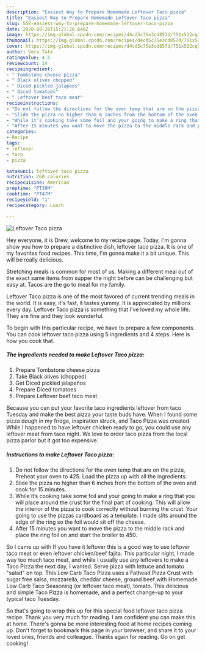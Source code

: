 ```yaml
---
description: "Easiest Way to Prepare Homemade Leftover Taco pizza"
title: "Easiest Way to Prepare Homemade Leftover Taco pizza"
slug: 558-easiest-way-to-prepare-homemade-leftover-taco-pizza
date: 2020-08-26T15:21:20.640Z
image: https://img-global.cpcdn.com/recipes/d4cd5c75e3cd857d/751x532cq70/leftover-taco-pizza-recipe-main-photo.jpg
thumbnail: https://img-global.cpcdn.com/recipes/d4cd5c75e3cd857d/751x532cq70/leftover-taco-pizza-recipe-main-photo.jpg
cover: https://img-global.cpcdn.com/recipes/d4cd5c75e3cd857d/751x532cq70/leftover-taco-pizza-recipe-main-photo.jpg
author: Vera Tate
ratingvalue: 4.5
reviewcount: 14
recipeingredient:
- " Tombstone cheese pizza"
- " Black olives chopped"
- " Diced pickled jalapeos"
- " Diced tomatoes"
- " Leftover beef taco meat"
recipeinstructions:
- "Do not follow the directions for the oven temp that are on the pizza, Preheat your oven to 425. Load the pizza up with all the ingredients."
- "Slide the pizza no higher than 6 inches from the bottom of the oven and cook for 15 minutes."
- "While it’s cooking take some foil and your going to make a ring that you will place around the crust for the final part of cooking. This will allow the interior of the pizza to cook correctly without burning the crust. Your going to use the pizzas cardboard as a template. I made slits around the edge of the ring so the foil would sit off the cheese."
- "After 15 minutes you want to move the pizza to the middle rack and place the ring foil on and start the broiler to 450."
categories:
- Recipe
tags:
- leftover
- taco
- pizza

katakunci: leftover taco pizza 
nutrition: 260 calories
recipecuisine: American
preptime: "PT30M"
cooktime: "PT47M"
recipeyield: "1"
recipecategory: Lunch

---
```



![Leftover Taco pizza](https://img-global.cpcdn.com/recipes/d4cd5c75e3cd857d/751x532cq70/leftover-taco-pizza-recipe-main-photo.jpg)

Hey everyone, it is Drew, welcome to my recipe page. Today, I'm gonna show you how to prepare a distinctive dish, leftover taco pizza. It is one of my favorites food recipes. This time, I'm gonna make it a bit unique. This will be really delicious.

Stretching meals is common for most of us. Making a different meal out of the exact same items from supper the night before can be challenging but easy at. Tacos are the go to meal for my family.

Leftover Taco pizza is one of the most favored of current trending meals in the world. It is easy, it's fast, it tastes yummy. It is appreciated by millions every day. Leftover Taco pizza is something that I've loved my whole life. They are fine and they look wonderful.


To begin with this particular recipe, we have to prepare a few components. You can cook leftover taco pizza using 5 ingredients and 4 steps. Here is how you cook that.

<!--inarticleads1-->

##### The ingredients needed to make Leftover Taco pizza:

1. Prepare  Tombstone cheese pizza
1. Take  Black olives (chopped)
1. Get  Diced pickled jalapeños
1. Prepare  Diced tomatoes
1. Prepare  Leftover beef taco meat


Because you can put your favorite taco ingredients leftover from taco Tuesday and make the best pizza your taste buds have. When I found some pizza dough in my fridge, inspiration struck, and Taco Pizza was created. While I happened to have leftover chicken ready to go, you could use any leftover meat from taco night. We love to order taco pizza from the local pizza parlor but it got too expensive. 

<!--inarticleads2-->

##### Instructions to make Leftover Taco pizza:

1. Do not follow the directions for the oven temp that are on the pizza, Preheat your oven to 425. Load the pizza up with all the ingredients.
1. Slide the pizza no higher than 6 inches from the bottom of the oven and cook for 15 minutes.
1. While it’s cooking take some foil and your going to make a ring that you will place around the crust for the final part of cooking. This will allow the interior of the pizza to cook correctly without burning the crust. Your going to use the pizzas cardboard as a template. I made slits around the edge of the ring so the foil would sit off the cheese.
1. After 15 minutes you want to move the pizza to the middle rack and place the ring foil on and start the broiler to 450.


So I came up with If you have it leftover this is a good way to use leftover taco meat or even leftover chicken/beef fajita. This particular night, I made way too much taco meat, and while I usually use any leftovers to make a Taco Pizza the next day, I wanted. Serve pizza with lettuce and tomato &#34;salad&#34; on top. This Low Carb Taco Pizza uses a Fathead Pizza Crust with sugar free salsa, mozzarella, cheddar cheese, ground beef with Homemade Low Carb Taco Seasoning (or leftover taco meat), tomato. This delicious and simple Taco Pizza is homemade, and a perfect change-up to your typical taco Tuesday. 

So that's going to wrap this up for this special food leftover taco pizza recipe. Thank you very much for reading. I am confident you can make this at home. There's gonna be more interesting food at home recipes coming up. Don't forget to bookmark this page in your browser, and share it to your loved ones, friends and colleague. Thanks again for reading. Go on get cooking!
